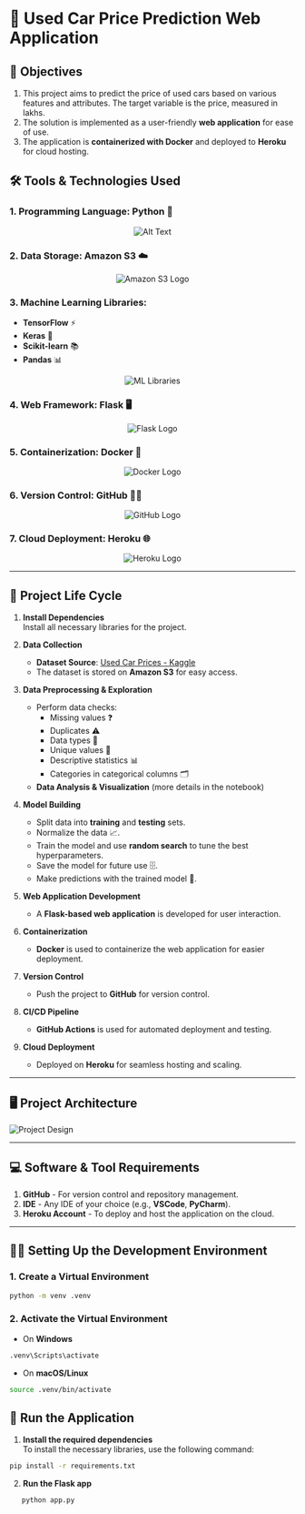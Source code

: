 # 🚗 **Used Car Price Prediction Web Application**

## 🎯 Objectives

1. This project aims to predict the price of used cars based on various features and attributes. The target variable is the price, measured in lakhs.
2. The solution is implemented as a user-friendly **web application** for ease of use.
3. The application is **containerized with Docker** and deployed to **Heroku** for cloud hosting.

## 🛠️ Tools & Technologies Used

### 1. **Programming Language**: Python 🐍  
<div align="center">
  <img src="https://github.com/Ahak99/used-car-price/assets/101395769/77eb34b4-d758-4f70-bbf9-4cde54ced129" alt="Alt Text">
</div>

### 2. **Data Storage**: Amazon S3 ☁️  
<div align="center">
  <img src="https://github.com/Ahak99/used-car-price/assets/101395769/6d920e5e-ad0d-43cc-889f-91123fdf2d56" alt="Amazon S3 Logo">
</div>

### 3. **Machine Learning Libraries**:  
- **TensorFlow** ⚡  
- **Keras** 🧠  
- **Scikit-learn** 📚  
- **Pandas** 📊

<div align="center">
  <img src="https://github.com/Ahak99/used-car-price/assets/101395769/fae06a0b-7055-4c42-85f0-3a424bad9bef" alt="ML Libraries">
</div>

### 4. **Web Framework**: Flask 🖥️  
<div align="center">
  <img src="https://github.com/Ahak99/used-car-price/assets/101395769/df49ee4b-7b5c-4ad1-b23a-afe9e5c5c967" alt="Flask Logo">
</div>

### 5. **Containerization**: Docker 🐋  
<div align="center">
  <img src="https://github.com/Ahak99/used-car-price/assets/101395769/69fef606-0c05-48dd-9829-ee618887f797" alt="Docker Logo">
</div>

### 6. **Version Control**: GitHub 🧑‍💻  
<div align="center">
  <img src="https://github.com/Ahak99/used-car-price/assets/101395769/308b6f2c-6e69-4c92-b210-9d82b2d257e3" alt="GitHub Logo">
</div>

### 7. **Cloud Deployment**: Heroku 🌐  
<div align="center">
  <img src="https://github.com/Ahak99/used-car-price/assets/101395769/eb3aba47-aba8-4972-8fef-b9d30490cc31" alt="Heroku Logo">
</div>

---

## 🔄 Project Life Cycle

1. **Install Dependencies**  
   Install all necessary libraries for the project.

2. **Data Collection**  
   - **Dataset Source**: [Used Car Prices - Kaggle](https://www.kaggle.com/datasets/sujay1844/used-car-prices)  
   - The dataset is stored on **Amazon S3** for easy access.

3. **Data Preprocessing & Exploration**  
   - Perform data checks:
     - Missing values ❓
     - Duplicates ⚠️
     - Data types 🔢
     - Unique values 🔄
     - Descriptive statistics 📊
     - Categories in categorical columns 🗂️
   - **Data Analysis & Visualization** (more details in the notebook)

4. **Model Building**  
   - Split data into **training** and **testing** sets.
   - Normalize the data 📈.
   - Train the model and use **random search** to tune the best hyperparameters.
   - Save the model for future use 🗄️.
   - Make predictions with the trained model 🔮.

5. **Web Application Development**  
   - A **Flask-based web application** is developed for user interaction.

6. **Containerization**  
   - **Docker** is used to containerize the web application for easier deployment.

7. **Version Control**  
   - Push the project to **GitHub** for version control.

8. **CI/CD Pipeline**  
   - **GitHub Actions** is used for automated deployment and testing.

9. **Cloud Deployment**  
   - Deployed on **Heroku** for seamless hosting and scaling.

---

## 🖥️ Project Architecture

![Project Design](https://github.com/Ahak99/used-car-price/assets/101395769/183e7494-753c-4ec5-bda5-00de17eda571)

---

## 💻 Software & Tool Requirements

1. **GitHub** - For version control and repository management.
2. **IDE** - Any IDE of your choice (e.g., **VSCode**, **PyCharm**).
3. **Heroku Account** - To deploy and host the application on the cloud.

---

## 🧑‍💻 Setting Up the Development Environment

### 1. **Create a Virtual Environment**
```bash
python -m venv .venv
```

### 2. **Activate the Virtual Environment**
- On **Windows**
```bash
.venv\Scripts\activate
```

- On **macOS/Linux**
```bash
source .venv/bin/activate
```

## 🚀 Run the Application

1. **Install the required dependencies**  
   To install the necessary libraries, use the following command:

```bash
pip install -r requirements.txt
```   

2. **Run the Flask app**

```bash
   python app.py
```
